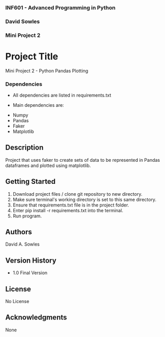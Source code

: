 ### INF601 - Advanced Programming in Python
### David Sowles
### Mini Project 2
 
 
# Project Title
 
Mini Project 2 - Python Pandas Plotting

### Dependencies
* All dependencies are listed in requirements.txt

* Main dependencies are:
- Numpy
- Pandas
- Faker
- Matplotlib
 
## Description
 
Project that uses faker to create sets of data to be represented in 
Pandas dataframes and plotted using matplotlib.
 
## Getting Started
1. Download project files / clone git repository to new directory.
2. Make sure terminal's working directory is set 
to this same directory.
3. Ensure that requirements.txt file is in the project folder.
4. Enter pip install -r requirements.txt into the terminal.
5. Run program.
 
## Authors
 
David A. Sowles
 
## Version History
 
* 1.0 Final Version
 
## License
 
No License
 
## Acknowledgments

None